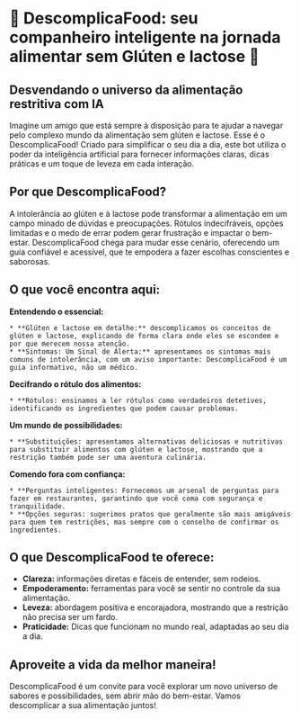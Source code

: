 # 🥑 DescomplicaFood: seu companheiro inteligente na jornada alimentar sem Glúten e lactose 🥛

##   Desvendando o universo da alimentação restritiva com IA

Imagine um amigo que está sempre à disposição para te ajudar a navegar pelo complexo mundo da alimentação sem glúten e lactose. Esse é o DescomplicaFood! Criado para simplificar o seu dia a dia, este bot utiliza o poder da inteligência artificial para fornecer informações claras, dicas práticas e um toque de leveza em cada interação.

##   Por que DescomplicaFood?

A intolerância ao glúten e à lactose pode transformar a alimentação em um campo minado de dúvidas e preocupações. Rótulos indecifráveis, opções limitadas e o medo de errar podem gerar frustração e impactar o bem-estar. DescomplicaFood chega para mudar esse cenário, oferecendo um guia confiável e acessível, que te empodera a fazer escolhas conscientes e saborosas.

##   O que você encontra aqui:

**Entendendo o essencial:**

    * **Glúten e lactose em detalhe:** descomplicamos os conceitos de glúten e lactose, explicando de forma clara onde eles se escondem e por que merecem nossa atenção.
    * **Sintomas: Um Sinal de Alerta:** apresentamos os sintomas mais comuns de intolerância, com um aviso importante: DescomplicaFood é um guia informativo, não um médico.

**Decifrando o rótulo dos alimentos:**

    * **Rótulos: ensinamos a ler rótulos como verdadeiros detetives, identificando os ingredientes que podem causar problemas.

**Um mundo de possibilidades:**

    * **Substituições: apresentamos alternativas deliciosas e nutritivas para substituir alimentos com glúten e lactose, mostrando que a restrição também pode ser uma aventura culinária.

**Comendo fora com confiança:**

    * **Perguntas inteligentes: Fornecemos um arsenal de perguntas para fazer em restaurantes, garantindo que você coma com segurança e tranquilidade.
    * **Opções seguras: sugerimos pratos que geralmente são mais amigáveis para quem tem restrições, mas sempre com o conselho de confirmar os ingredientes.

##   O que DescomplicaFood te oferece:

* **Clareza:** informações diretas e fáceis de entender, sem rodeios.
* **Empoderamento:** ferramentas para você se sentir no controle da sua alimentação.
* **Leveza:** abordagem positiva e encorajadora, mostrando que a restrição não precisa ser um fardo.
* **Praticidade:** Dicas que funcionam no mundo real, adaptadas ao seu dia a dia.

##   Aproveite a vida da melhor maneira!

DescomplicaFood é um convite para você explorar um novo universo de sabores e possibilidades, sem abrir mão do bem-estar. Vamos descomplicar a sua alimentação juntos!
